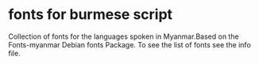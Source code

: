# fonts for burmese script

Collection of fonts for the languages spoken in
Myanmar.Based on the Fonts-myanmar Debian fonts
Package. To see the list of fonts see the info
file.
